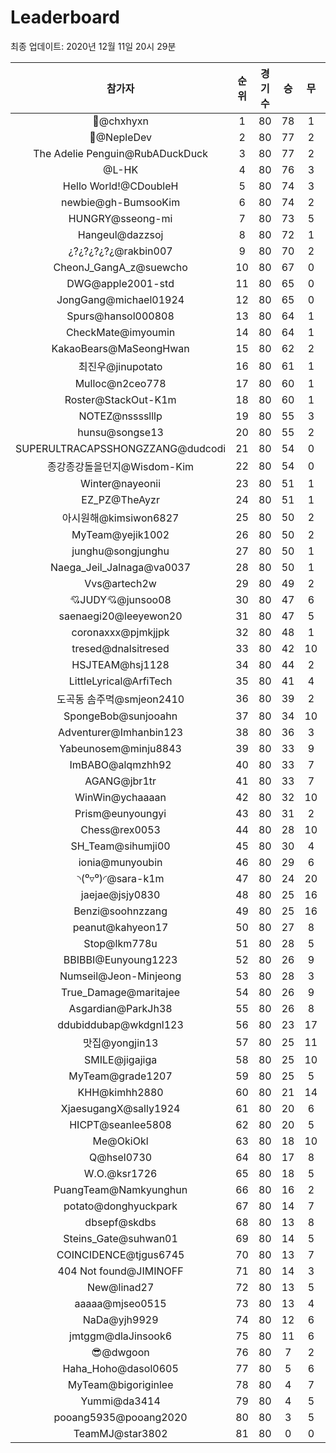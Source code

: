 # Leaderboard
최종 업데이트: 2020년 12월 11일 20시 29분




| 참가자 | 순위 | 경기수 | 승 | 무 | 패 | 승점 |
|:---:|:---:|:---:|:---:|:---:|:---:|:---:|
| 👑@chxhyxn | 1 | 80 | 78 | 1 | 1 | 235 |
| 💸@NepleDev | 2 | 80 | 77 | 2 | 1 | 233 |
| The Adelie Penguin@RubADuckDuck | 3 | 80 | 77 | 2 | 1 | 233 |
| @L-HK | 4 | 80 | 76 | 3 | 1 | 231 |
| Hello World!@CDoubleH | 5 | 80 | 74 | 3 | 3 | 225 |
| newbie@gh-BumsooKim | 6 | 80 | 74 | 2 | 4 | 224 |
| HUNGRY@sseong-mi | 7 | 80 | 73 | 5 | 2 | 224 |
| Hangeul@dazzsoj | 8 | 80 | 72 | 1 | 7 | 217 |
| ¿?¿?¿?¿?¿@rakbin007 | 9 | 80 | 70 | 2 | 8 | 212 |
| CheonJ_GangA_z@suewcho | 10 | 80 | 67 | 0 | 13 | 201 |
| DWG@apple2001-std | 11 | 80 | 65 | 0 | 15 | 195 |
| JongGang@michael01924 | 12 | 80 | 65 | 0 | 15 | 195 |
| Spurs@hansol000808 | 13 | 80 | 64 | 1 | 15 | 193 |
| CheckMate@imyoumin | 14 | 80 | 64 | 1 | 15 | 193 |
| KakaoBears@MaSeongHwan | 15 | 80 | 62 | 2 | 16 | 188 |
| 최진우@jinupotato | 16 | 80 | 61 | 1 | 18 | 184 |
| Mulloc@n2ceo778 | 17 | 80 | 60 | 1 | 19 | 181 |
| Roster@StackOut-K1m | 18 | 80 | 60 | 1 | 19 | 181 |
| NOTEZ@nsssslllp | 19 | 80 | 55 | 3 | 22 | 168 |
| hunsu@songse13 | 20 | 80 | 55 | 2 | 23 | 167 |
| SUPERULTRACAPSSHONGZZANG@dudcodi | 21 | 80 | 54 | 0 | 26 | 162 |
| 종강종강돌을던지@Wisdom-Kim | 22 | 80 | 54 | 0 | 26 | 162 |
| Winter@nayeonii | 23 | 80 | 51 | 1 | 28 | 154 |
| EZ_PZ@TheAyzr | 24 | 80 | 51 | 1 | 28 | 154 |
| 아시원해@kimsiwon6827 | 25 | 80 | 50 | 2 | 28 | 152 |
| MyTeam@yejik1002 | 26 | 80 | 50 | 2 | 28 | 152 |
| junghu@songjunghu | 27 | 80 | 50 | 1 | 29 | 151 |
| Naega_Jeil_Jalnaga@va0037 | 28 | 80 | 50 | 1 | 29 | 151 |
| Vvs@artech2w | 29 | 80 | 49 | 2 | 29 | 149 |
| 💘JUDY💘@junsoo08 | 30 | 80 | 47 | 6 | 27 | 147 |
| saenaegi20@leeyewon20 | 31 | 80 | 47 | 5 | 28 | 146 |
| coronaxxx@pjmkjjpk | 32 | 80 | 48 | 1 | 31 | 145 |
| tresed@dnalsitresed | 33 | 80 | 42 | 10 | 28 | 136 |
| HSJTEAM@hsj1128 | 34 | 80 | 44 | 2 | 34 | 134 |
| LittleLyrical@ArfiTech | 35 | 80 | 41 | 4 | 35 | 127 |
| 도곡동 솜주먹@smjeon2410 | 36 | 80 | 39 | 2 | 39 | 119 |
| SpongeBob@sunjooahn | 37 | 80 | 34 | 10 | 36 | 112 |
| Adventurer@Imhanbin123 | 38 | 80 | 36 | 3 | 41 | 111 |
| Yabeunosem@minju8843 | 39 | 80 | 33 | 9 | 38 | 108 |
| ImBABO@alqmzhh92 | 40 | 80 | 33 | 7 | 40 | 106 |
| AGANG@jbr1tr | 41 | 80 | 33 | 7 | 40 | 106 |
| WinWin@ychaaaan | 42 | 80 | 32 | 10 | 38 | 106 |
| Prism@eunyoungyi | 43 | 80 | 31 | 2 | 47 | 95 |
| Chess@rex0053 | 44 | 80 | 28 | 10 | 42 | 94 |
| SH_Team@sihumji00 | 45 | 80 | 30 | 4 | 46 | 94 |
| ionia@munyoubin | 46 | 80 | 29 | 6 | 45 | 93 |
| ◝(⁰▿⁰)◜@sara-k1m | 47 | 80 | 24 | 20 | 36 | 92 |
| jaejae@jsjy0830 | 48 | 80 | 25 | 16 | 39 | 91 |
| Benzi@soohnzzang | 49 | 80 | 25 | 16 | 39 | 91 |
| peanut@kahyeon17 | 50 | 80 | 27 | 8 | 45 | 89 |
| Stop@lkm778u | 51 | 80 | 28 | 5 | 47 | 89 |
| BBIBBI@Eunyoung1223 | 52 | 80 | 26 | 9 | 45 | 87 |
| Numseil@Jeon-Minjeong | 53 | 80 | 28 | 3 | 49 | 87 |
| True_Damage@maritajee | 54 | 80 | 26 | 9 | 45 | 87 |
| Asgardian@ParkJh38 | 55 | 80 | 26 | 8 | 46 | 86 |
| ddubiddubap@wkdgnl123 | 56 | 80 | 23 | 17 | 40 | 86 |
| 맛집@yongjin13 | 57 | 80 | 25 | 11 | 44 | 86 |
| SMILE@jigajiga | 58 | 80 | 25 | 10 | 45 | 85 |
| MyTeam@grade1207 | 59 | 80 | 25 | 5 | 50 | 80 |
| KHH@kimhh2880 | 60 | 80 | 21 | 14 | 45 | 77 |
| XjaesugangX@sally1924 | 61 | 80 | 20 | 6 | 54 | 66 |
| HICPT@seanlee5808 | 62 | 80 | 20 | 5 | 55 | 65 |
| Me@OkiOkl | 63 | 80 | 18 | 10 | 52 | 64 |
| Q@hsel0730 | 64 | 80 | 17 | 8 | 55 | 59 |
| W.O.@ksr1726 | 65 | 80 | 18 | 5 | 57 | 59 |
| PuangTeam@Namkyunghun | 66 | 80 | 16 | 2 | 62 | 50 |
| potato@donghyuckpark | 67 | 80 | 14 | 7 | 59 | 49 |
| dbsepf@skdbs | 68 | 80 | 13 | 8 | 59 | 47 |
| Steins_Gate@suhwan01 | 69 | 80 | 14 | 5 | 61 | 47 |
| COINCIDENCE@tjgus6745 | 70 | 80 | 13 | 7 | 60 | 46 |
| 404 Not found@JIMINOFF | 71 | 80 | 14 | 3 | 63 | 45 |
| New@linad27 | 72 | 80 | 13 | 5 | 62 | 44 |
| aaaaa@mjseo0515 | 73 | 80 | 13 | 4 | 63 | 43 |
| NaDa@yjh9929 | 74 | 80 | 12 | 6 | 62 | 42 |
| jmtggm@dlaJinsook6 | 75 | 80 | 11 | 6 | 63 | 39 |
| 😎@dwgoon | 76 | 80 | 7 | 2 | 71 | 23 |
| Haha_Hoho@dasol0605 | 77 | 80 | 5 | 6 | 69 | 21 |
| MyTeam@bigoriginlee | 78 | 80 | 4 | 7 | 69 | 19 |
| Yummi@da3414 | 79 | 80 | 4 | 5 | 71 | 17 |
| pooang5935@pooang2020 | 80 | 80 | 3 | 5 | 72 | 14 |
| TeamMJ@star3802 | 81 | 80 | 0 | 0 | 80 | 0 |